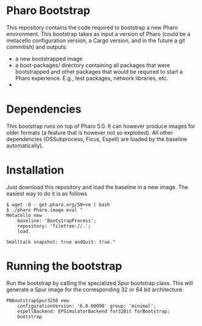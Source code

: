 # Pharo Bootstrap

This repository contains the code required to bootstrap a new Pharo environment. This bootstrap takes as input a version of Pharo (could be a metacello configuration version, a Cargo version, and in the future a git commitish) and outputs:

 - a new bootstrapped image
 - a boot-packages/ directory containing all packages that were bootstrapped and other packages that would be required to start a Pharo experience. E.g., test packages, network libraries, etc.
 - 
# Dependencies

This bootstrap runs on top of Pharo 5.0. It can however produce images for older formats (a feature that is however not so exploited). All other dependencies (OSSubprocess, Ficus, Espell) are loaded by the baseline automatically).
 
# Installation

Just download this repository and load the baseline in a new image. The easiest way to do it is as follows

```
$ wget -O - get.pharo.org/50+vm | bash
$ ./pharo Pharo.image eval "
Metacello new 
	baseline: 'BootstrapProcess';
	repository: 'filetree://.';
	load.

Smalltalk snapshot: true andQuit: true."
```

# Running the bootstrap

Run the bootstrap by calling the specialized Spur bootstrap class. This will generate a Spur image for the corresponding 32 or 64 bit architecture.

```
PBBootstrapSpur3250 new
	configurationVersion: '6.0.60098' group: 'minimal';
	espellBackend: EPSimulatorBackend for32Bit forBootstrap;
	bootstrap
```
